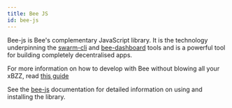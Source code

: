```yaml
---
title: Bee JS
id: bee-js
---
```


Bee-js is Bee's complementary JavaScript library. It is the technology underpinning the [swarm-cli](/docs/bee/working-with-bee/bee-tools) and [bee-dashboard](/docs/bee/working-with-bee/bee-tools) tools and is a powerful tool for building completely decentralised apps.

For more information on how to develop with Bee without blowing all your xBZZ, read [this guide](/docs/develop/dapps-on-swarm/develop-on-bee)

See the [bee-js](https://bee-js.ethswarm.org/) documentation for detailed information on using and installing the library.

<!-- ## How to Use bee-js

Bee-js is a versatile piece of software that can be used in many ways! Here's some ideas to get you started. Share what you've come up with and get help in the

### Store Your Javascript's Data in Swarm


### Develop Apps to Help Bee Users


### Using Bee-js with Bee Proxy Mode


### Using Bee-js With Bee Gateway Mode
 -->
